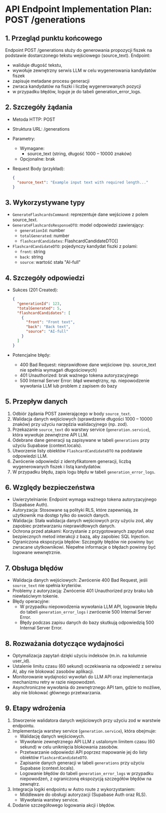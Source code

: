 # API Endpoint Implementation Plan: POST /generations

## 1. Przegląd punktu końcowego

Endpoint POST /generations służy do generowania propozycji fiszek na podstawie dostarczonego tekstu wejściowego (source_text). Endpoint:

- waliduje długość tekstu,
- wywołuje zewnętrzny serwis LLM w celu wygenerowania kandydatów fiszek
- zapisuje metadane procesu generacji
- zwraca kandydatów na fiszki i liczbę wygenerowanych pozycji
- w przypadku błędów, loguje je do tabeli generation_error_logs.

## 2. Szczegóły żądania

- Metoda HTTP: POST
- Struktura URL: /generations
- Parametry:
  - Wymagane:
    - source_text (string, długość 1000 – 10000 znaków)
  - Opcjonalne: brak
- Request Body (przykład):

  ```json
  {
    "source_text": "Example input text with required length..."
  }
  ```

## 3. Wykorzystywane typy

- `GenerateFlashcardsCommand`: reprezentuje dane wejściowe z polem source_text.
- `GenerateFlashcardsResponseDTO`: model odpowiedzi zawierający:
  - `generationId`: number
  - `totalGenerated`: number
  - `flashcardCandidates`: FlashcardCandidateDTO[]
- `FlashcardCandidateDTO`: pojedynczy kandydat fiszki z polami:
  - `front`: string
  - `back`: string
  - `source`: wartość stała "AI-full"

## 4. Szczegóły odpowiedzi

- Sukces (201 Created):

  ```json
  {
    "generationId": 123,
    "totalGenerated": 5,
    "flashcardCandidates": [
      {
        "front": "Front text",
        "back": "Back text",
        "source": "AI-full"
      }
    ]
  }
  ```

- Potencjalne błędy:
  - 400 Bad Request: nieprawidłowe dane wejściowe (np. source_text nie spełnia wymagań długościowych)
  - 401 Unauthorized: brak ważnego tokena autoryzacyjnego
  - 500 Internal Server Error: błąd wewnętrzny, np. niepowodzenie wywołania LLM lub problem z zapisem do bazy

## 5. Przepływ danych

1. Odbiór żądania POST zawierającego w body `source_text`.
2. Walidacja danych wejściowych (sprawdzenie długości 1000 – 10000 znaków) przy użyciu narzędzia walidacyjnego (np. zod).
3. Przekazanie `source_text` do warstwy service (`generation.service`), która wywołuje zewnętrzne API LLM.
4. Odebrane dane generacji są zapisywane w tabeli `generations` przy użyciu Supabase (context.locals).
5. Utworzenie listy obiektów `FlashcardCandidateDTO` na podstawie odpowiedzi LLM.
6. Zwrócenie odpowiedzi z identyfikatorem generacji, liczbą wygenerowanych fiszek i listą kandydatów.
7. W przypadku błędu, zapis logu błędu w tabeli `generation_error_logs`.

## 6. Względy bezpieczeństwa

- Uwierzytelnianie: Endpoint wymaga ważnego tokena autoryzacyjnego (Supabase Auth).
- Autoryzacja: Stosowane są polityki RLS, które zapewniają, że użytkownik ma dostęp tylko do swoich danych.
- Walidacja: Stała walidacja danych wejściowych przy użyciu zod, aby zapobiec przetwarzaniu nieprawidłowych danych.
- Ochrona przed atakami: Korzystanie z przygotowanych zapytań oraz bezpiecznych metod interakcji z bazą, aby zapobiec SQL Injection.
- Ograniczona ekspozycja błędów: Szczegóły błędów nie powinny byc zwracane utytkownikowi. Niepełne informacje o błędach powinny być logowane wewnętrznie.

## 7. Obsługa błędów

- Walidacja danych wejściowych: Zwrócenie 400 Bad Request, jeśli `source_text` nie spełnia kryteriów.
- Problemy z autoryzacją: Zwrócenie 401 Unauthorized przy braku lub niewłaściwym tokenie.
- Błędy operacyjne:
  - W przypadku niepowodzenia wywołania LLM API, logowanie błędu do tabeli `generation_error_logs` i zwrócenie 500 Internal Server Error.
  - Błędy podczas zapisu danych do bazy skutkują odpowiedzią 500 Internal Server Error.

## 8. Rozważania dotyczące wydajności

- Optymalizacja zapytań dzięki użyciu indeksów (m.in. na kolumnie user_id).
- Ustalenie limitu czasu (60 sekund) oczekiwania na odpowiedź z serwisu AI, aby nie blokować zasobów aplikacji.
- Monitorowanie wydajności wywołań do LLM API oraz implementacja mechanizmu retry w razie niepowodzeń.
- Asynchroniczne wywołania do zewnętrznego API tam, gdzie to możliwe, aby nie blokować głównego przetwarzania.

## 9. Etapy wdrożenia

1. Stworzenie walidatora danych wejściowych przy użyciu zod w warstwie endpointu.
2. Implementacja warstwy service (`generation.service`), która obejmuje:
   - Walidację danych wejściowych.
   - Wywołanie zewnętrznego API LLM z ustalonym limitem czasu (60 sekund) w celu uniknięcia blokowania zasobów.
   - Przetwarzanie odpowiedzi API poprzez mapowanie jej do listy obiektów `FlashcardCandidateDTO`.
   - Zapisanie danych generacji w tabeli `generations` przy użyciu Supabase (context.locals).
   - Logowanie błędów do tabeli `generation_error_logs` w przypadku niepowodzeń, z ograniczoną ekspozycją szczegółów błędów na zewnątrz.
3. Integracja logiki endpointu w Astro route z wykorzystaniem:
   - Middleware do obsługi autoryzacji (Supabase Auth oraz RLS).
   - Wywołania warstwy service.
4. Dodanie szczegółowego logowania akcji i błędów.
